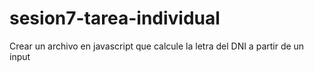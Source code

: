 # sesion7-tarea-individual
Crear un archivo en javascript que calcule la letra del DNI a partir de un input
